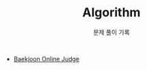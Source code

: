 <h1 align="center">Algorithm</h1>
<p align="center">문제 풀이 기록</p>
<br>

* [Baekjoon Online Judge](https://www.acmicpc.net)